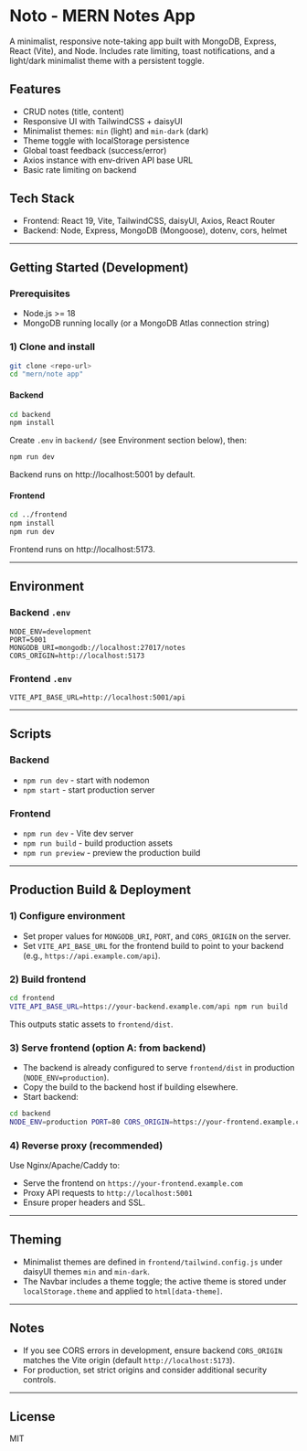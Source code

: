 # Noto - MERN Notes App

A minimalist, responsive note-taking app built with MongoDB, Express, React (Vite), and Node. Includes rate limiting, toast notifications, and a light/dark minimalist theme with a persistent toggle.

## Features
- CRUD notes (title, content)
- Responsive UI with TailwindCSS + daisyUI
- Minimalist themes: `min` (light) and `min-dark` (dark)
- Theme toggle with localStorage persistence
- Global toast feedback (success/error)
- Axios instance with env-driven API base URL
- Basic rate limiting on backend

## Tech Stack
- Frontend: React 19, Vite, TailwindCSS, daisyUI, Axios, React Router
- Backend: Node, Express, MongoDB (Mongoose), dotenv, cors, helmet

---

## Getting Started (Development)

### Prerequisites
- Node.js >= 18
- MongoDB running locally (or a MongoDB Atlas connection string)

### 1) Clone and install
```bash
git clone <repo-url>
cd "mern/note app"
```

#### Backend
```bash
cd backend
npm install
```
Create `.env` in `backend/` (see Environment section below), then:
```bash
npm run dev
```
Backend runs on http://localhost:5001 by default.

#### Frontend
```bash
cd ../frontend
npm install
npm run dev
```
Frontend runs on http://localhost:5173.

---

## Environment

### Backend `.env`
```
NODE_ENV=development
PORT=5001
MONGODB_URI=mongodb://localhost:27017/notes
CORS_ORIGIN=http://localhost:5173
```

### Frontend `.env`
```
VITE_API_BASE_URL=http://localhost:5001/api
```

---

## Scripts

### Backend
- `npm run dev` - start with nodemon
- `npm start` - start production server

### Frontend
- `npm run dev` - Vite dev server
- `npm run build` - build production assets
- `npm run preview` - preview the production build

---

## Production Build & Deployment

### 1) Configure environment
- Set proper values for `MONGODB_URI`, `PORT`, and `CORS_ORIGIN` on the server.
- Set `VITE_API_BASE_URL` for the frontend build to point to your backend (e.g., `https://api.example.com/api`).

### 2) Build frontend
```bash
cd frontend
VITE_API_BASE_URL=https://your-backend.example.com/api npm run build
```
This outputs static assets to `frontend/dist`.

### 3) Serve frontend (option A: from backend)
- The backend is already configured to serve `frontend/dist` in production (`NODE_ENV=production`).
- Copy the build to the backend host if building elsewhere.
- Start backend:
```bash
cd backend
NODE_ENV=production PORT=80 CORS_ORIGIN=https://your-frontend.example.com npm start
```

### 4) Reverse proxy (recommended)
Use Nginx/Apache/Caddy to:
- Serve the frontend on `https://your-frontend.example.com`
- Proxy API requests to `http://localhost:5001`
- Ensure proper headers and SSL.

---

## Theming
- Minimalist themes are defined in `frontend/tailwind.config.js` under daisyUI themes `min` and `min-dark`.
- The Navbar includes a theme toggle; the active theme is stored under `localStorage.theme` and applied to `html[data-theme]`.

---

## Notes
- If you see CORS errors in development, ensure backend `CORS_ORIGIN` matches the Vite origin (default `http://localhost:5173`).
- For production, set strict origins and consider additional security controls.

---

## License
MIT

